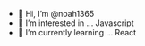 - 👋 Hi, I’m @noah1365
- 👀 I’m interested in ... Javascript
- 🌱 I’m currently learning ... React


<!---
noah1365/noah1365 is a ✨ special ✨ repository because its `README.md` (this file) appears on your GitHub profile.
You can click the Preview link to take a look at your changes.
--->
